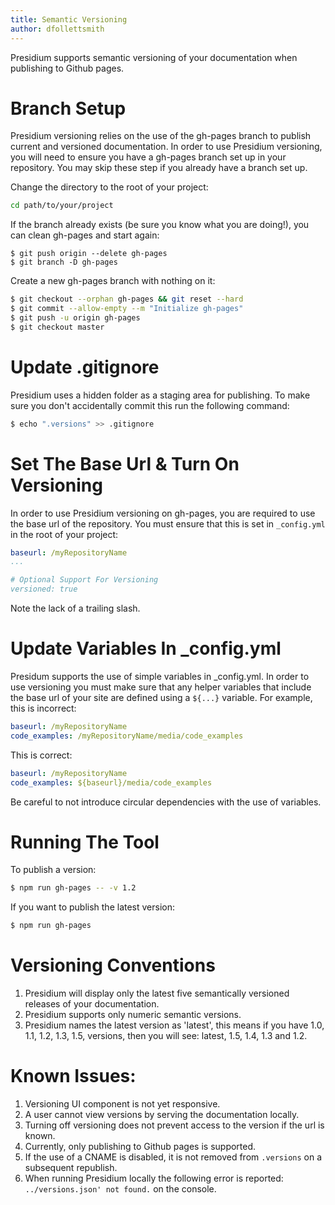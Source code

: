 ```yaml
---
title: Semantic Versioning
author: dfollettsmith
---
```


Presidium supports semantic versioning of your documentation when publishing to Github pages.

# Branch Setup

Presidium versioning relies on the use of the gh-pages branch to publish current and versioned documentation.
In order to use Presidium versioning, you will need to ensure you have a gh-pages branch set up in your repository. 
You may skip these step if you already have a branch set up.

Change the directory to the root of your project:

```sh
cd path/to/your/project
```

If the branch already exists (be sure you know what you are doing!), you can clean gh-pages and start again:

```
$ git push origin --delete gh-pages
$ git branch -D gh-pages
```

Create a new gh-pages branch with nothing on it:

```sh
$ git checkout --orphan gh-pages && git reset --hard
$ git commit --allow-empty --m "Initialize gh-pages"
$ git push -u origin gh-pages
$ git checkout master
```

# Update .gitignore

Presidium uses a hidden folder as a staging area for publishing. To make sure you don't accidentally commit this run the following command:

```sh
$ echo ".versions" >> .gitignore
```

# Set The Base Url & Turn On Versioning

In order to use Presidium versioning on gh-pages, you are required to use the base url of the repository. You must ensure that this is set in `_config.yml` in the root of your project:

```yaml
baseurl: /myRepositoryName
...

# Optional Support For Versioning
versioned: true
```

Note the lack of a trailing slash.

# Update Variables In _config.yml

Presidum supports the use of simple variables in _config.yml. In order to use versioning you must make sure that any helper variables that include the base url of your site are defined using a `${...}` variable. For example, this is incorrect:

```yaml
baseurl: /myRepositoryName
code_examples: /myRepositoryName/media/code_examples
```

This is correct:

```yaml
baseurl: /myRepositoryName
code_examples: ${baseurl}/media/code_examples
```

Be careful to not introduce circular dependencies with the use of variables.

# Running The Tool

To publish a version:

```sh
$ npm run gh-pages -- -v 1.2
```

If you want to publish the latest version:

```sh
$ npm run gh-pages
```

# Versioning Conventions

1. Presidium will display only the latest five semantically versioned releases of your documentation.
1. Presidium supports only numeric semantic versions.
1. Presidium names the latest version as 'latest', this means if you have 1.0, 1.1, 1.2, 1.3, 1.5, versions, then you will see: latest, 1.5, 1.4, 1.3 and 1.2.

# Known Issues:

1. Versioning UI component is not yet responsive.
1. A user cannot view versions by serving the documentation locally.
1. Turning off versioning does not prevent access to the version if the url is known.
1. Currently, only publishing to Github pages is supported.
1. If the use of a CNAME is disabled, it is not removed from `.versions` on a subsequent republish.
1. When running Presidium locally the following error is reported: `../versions.json' not found.` on the console.

